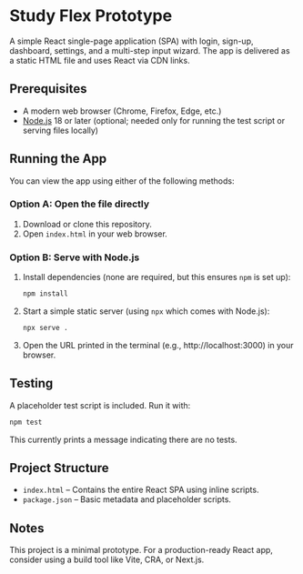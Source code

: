 # Study Flex Prototype

A simple React single-page application (SPA) with login, sign-up, dashboard, settings, and a multi-step input wizard. The app is delivered as a static HTML file and uses React via CDN links.

## Prerequisites
- A modern web browser (Chrome, Firefox, Edge, etc.)
- [Node.js](https://nodejs.org/) 18 or later (optional; needed only for running the test script or serving files locally)

## Running the App
You can view the app using either of the following methods:

### Option A: Open the file directly
1. Download or clone this repository.
2. Open `index.html` in your web browser.

### Option B: Serve with Node.js
1. Install dependencies (none are required, but this ensures `npm` is set up):
   ```bash
   npm install
   ```
2. Start a simple static server (using `npx` which comes with Node.js):
   ```bash
   npx serve .
   ```
3. Open the URL printed in the terminal (e.g., http://localhost:3000) in your browser.

## Testing
A placeholder test script is included. Run it with:
```bash
npm test
```
This currently prints a message indicating there are no tests.

## Project Structure
- `index.html` – Contains the entire React SPA using inline scripts.
- `package.json` – Basic metadata and placeholder scripts.

## Notes
This project is a minimal prototype. For a production-ready React app, consider using a build tool like Vite, CRA, or Next.js.
